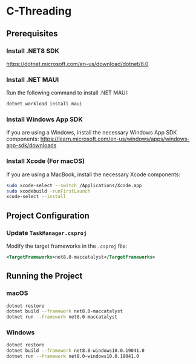 # C-Threading

## Prerequisites
### Install .NET8 SDK
https://dotnet.microsoft.com/en-us/download/dotnet/8.0
### Install .NET MAUI
Run the following command to install .NET MAUI:
```sh
dotnet workload install maui
```
### Install Windows App SDK
If you are using a Windows, install the necessary Windows App SDK components:
https://learn.microsoft.com/en-us/windows/apps/windows-app-sdk/downloads

### Install Xcode (For macOS)
If you are using a MacBook, install the necessary Xcode components:
```sh
sudo xcode-select --switch /Applications/Xcode.app
sudo xcodebuild -runFirstLaunch
xcode-select --install
```

## Project Configuration

### Update `TaskManager.csproj`
Modify the target frameworks in the `.csproj` file:
```xml
<TargetFrameworks>net8.0-maccatalyst</TargetFrameworks>
```

## Running the Project

### macOS
```sh
dotnet restore
dotnet build --framework net8.0-maccatalyst
dotnet run --framework net8.0-maccatalyst
```

### Windows
```sh
dotnet restore
dotnet build --framework net8.0-windows10.0.19041.0
dotnet run --framework net8.0-windows10.0.19041.0
```

